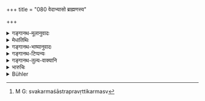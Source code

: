 +++
title = "080 वेदाभ्यासो ब्राह्मणस्य"

+++

<details><summary>गङ्गानथ-मूलानुवादः</summary>

Among their respective occupations, the most useful are—constant Vedic study for the Brāhmaṇa, protection for the Kṣatriya and commercial dealings for the Vaiśya.—(80)
</details>

<details><summary>मेधातिथिः</summary>

**वेदाभ्यासो** वृत्तिप्रकरणाद् अध्यापनम् । एवं **विशिष्टानि स्वकर्मसु** । शास्त्रीयवृत्तिकर्मस्व्[^१६२] अन्येभ्यो जीवनकर्मभ्य इमानि श्रेयस्करतराणि ॥ १०.८० ॥


[^१६२]:
     M G: svakarmaśāstrapravṛttikarmasv
</details>

<details><summary>गङ्गानथ-भाष्यानुवादः</summary>

‘*Vedic study*’.—Since the subject-matter of the section is the means of livelihood, this must be taken as standing for the *teaching* of the Veda.

‘*These are the most useful among their respective occupations*.’ That is, among the means of livelihood sanctioned by the scriptures for them, these are most conducive to their welfare, out of all the other occupations carried on for the purpose of livelihood.—(80)
</details>

<details><summary>गङ्गानथ-टिप्पन्यः</summary>

‘*Vārtā*.’—‘Trade’ (Nandana);—‘trade and cattle-tending’
(Kullūka);—‘trade, cattle-tending and agriculture’ (Govindarāja).
</details>

<details><summary>गङ्गानथ-तुल्य-वाक्यानि</summary>

**(verses 10.77-80)  
**

[\[See texts under 9.326 *et
seq*.\]]

See Comparative notes for [Verse
10.77].
</details>

<details><summary>भारुचिः</summary>

स्वयम् अभ्यासो ऽध्यापनं च **वेदाभ्यास**सब्देन सामर्थाद् इहोच्यते, न त्व् अध्ययनम्, समानत्वात्, **विशिष्टानि स्वकर्मसु** इति वचनात् । वृत्तिर् अपि च सत्येषां ब्राह्मणस्यैव ज्यायसी, दृष्टादृष्टपुरुषार्थप्रयोजनत्वात् ।  तथा च क्षत्रियस्य रक्षणं वृत्त्यर्थं धर्मार्थं च विज्ञेयम् । एवं च वैश्यस्य धनव्यवहारो ब्राह्मणादिपुष्ट्यर्थम् अवश्यानुष्ठेयः । येन तस्य धनातिसर्ग एव विशिष्टो धर्मः । अथ वा **विशिष्टानि स्वकर्मस्व्** इति वचना इदम् अन्यद् विज्ञायते । यथा अनिज्यादानः वेदाभ्यासमात्रेणैव ब्राह्मणः पूतो भवति, एवं क्षत्रियो ऽनधीयानश् चायजमानश् च प्रजारक्षणमात्रेणैवोत्कृष्यते । वैश्यश् च वार्तयैव द्विजाद्यर्थया इज्याध्ययनासंभवे ऽपीति । एवम् एतानि ब्राह्मणादीनाम् आ - जिवनार्थानि (?) धर्माय च कल्प्याह ॥ १०.८० ॥
</details>

<details><summary>Bühler</summary>

080	Among the several occupations the most commendable are, teaching the Veda for a Brahmana, protecting (the people) for a Kshatriya, and trade for a Vaisya.
</details>
